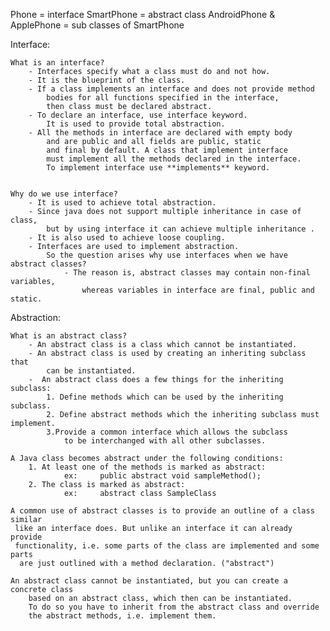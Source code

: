 Phone = interface
SmartPhone = abstract class
AndroidPhone & ApplePhone = sub classes of SmartPhone

Interface:

    What is an interface?
        - Interfaces specify what a class must do and not how. 
        - It is the blueprint of the class.
        - If a class implements an interface and does not provide method 
            bodies for all functions specified in the interface, 
            then class must be declared abstract.
        - To declare an interface, use interface keyword. 
            It is used to provide total abstraction. 
        - All the methods in interface are declared with empty body 
            and are public and all fields are public, static 
            and final by default. A class that implement interface 
            must implement all the methods declared in the interface. 
            To implement interface use **implements** keyword.
    
    
    Why do we use interface?
        - It is used to achieve total abstraction.
        - Since java does not support multiple inheritance in case of class, 
            but by using interface it can achieve multiple inheritance .
        - It is also used to achieve loose coupling.
        - Interfaces are used to implement abstraction. 
            So the question arises why use interfaces when we have abstract classes?
                - The reason is, abstract classes may contain non-final variables, 
                    whereas variables in interface are final, public and static.
                    
Abstraction:

    What is an abstract class?
        - An abstract class is a class which cannot be instantiated.
        - An abstract class is used by creating an inheriting subclass that 
            can be instantiated.
        -  An abstract class does a few things for the inheriting subclass:
            1. Define methods which can be used by the inheriting subclass.
            2. Define abstract methods which the inheriting subclass must implement.
            3.Provide a common interface which allows the subclass 
                to be interchanged with all other subclasses.
                
    A Java class becomes abstract under the following conditions:
        1. At least one of the methods is marked as abstract:
                ex:     public abstract void sampleMethod();
        2. The class is marked as abstract:
                ex:     abstract class SampleClass

    A common use of abstract classes is to provide an outline of a class similar
     like an interface does. But unlike an interface it can already provide 
     functionality, i.e. some parts of the class are implemented and some parts
      are just outlined with a method declaration. ("abstract")
      
    An abstract class cannot be instantiated, but you can create a concrete class 
        based on an abstract class, which then can be instantiated. 
        To do so you have to inherit from the abstract class and override 
        the abstract methods, i.e. implement them.
    

        

    
